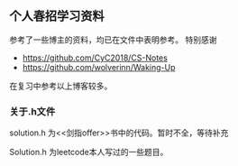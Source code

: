 ## 个人春招学习资料

参考了一些博主的资料，均已在文件中表明参考。
特别感谢
* https://github.com/CyC2018/CS-Notes
* https://github.com/wolverinn/Waking-Up

在复习中参考以上博客较多。

### 关于.h文件
solution.h 为<<剑指offer>>书中的代码。暂时不全，等待补充

Solution.h 为leetcode本人写过的一些题目。
